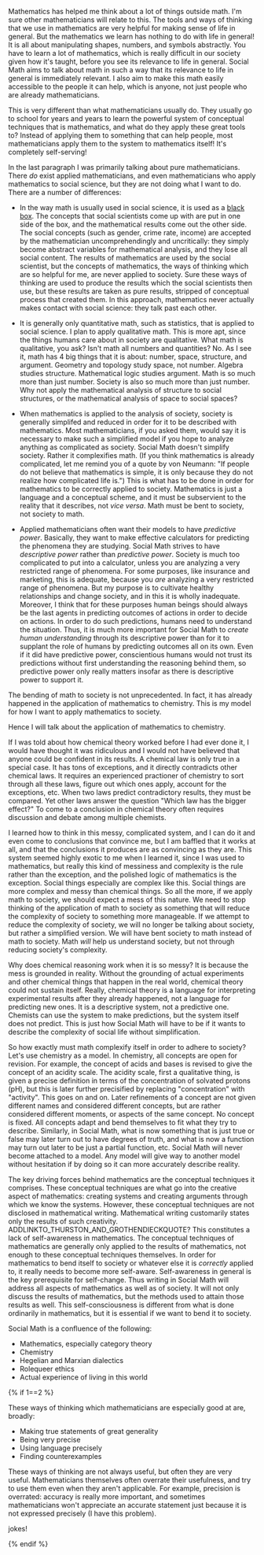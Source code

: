 Mathematics has helped me think about a lot of things outside math.
I'm sure other mathematicians will relate to this.  The tools and ways
of thinking that we use in mathematics are very helpful for making
sense of life in general.  But the mathematics we learn has nothing to
do with life in general!  It is all about manipulating shapes,
numbers, and symbols abstractly.  You have to learn a lot of
mathematics, which is really difficult in our society given how it's
taught, before you see its relevance to life in general.  Social Math
aims to talk about math in such a way that its relevance to life in
general is immediately relevant.  I also aim to make this math easily
accessible to the people it can help, which is anyone, not just people
who are already mathematicians.

This is very different than what mathematicians usually do.  They
usually go to school for years and years to learn the powerful system
of conceptual techniques that is mathematics, and what do they apply
these great tools to?  Instead of applying them to something that can
help people, most mathematicians apply them to the system to
mathematics itself! It's completely self-serving!

In the last paragraph I was primarily talking about pure
mathematicians.  There _do_ exist applied mathematicians, and even
mathematicians who apply mathematics to social science, but they are
not doing what I want to do.  There are a number of differences:

* In the way math is usually used in social science, it is used as
  a [black box](LLLLLLLLLLINK).  The concepts that social scientists
  come up with are put in one side of the box, and the mathematical
  results come out the other side.  The social concepts (such as
  gender, crime rate, income) are accepted by the mathematician
  uncomprehendingly and uncritically: they simply become abstract
  variables for mathematical analysis, and they lose all social
  content.  The results of mathematics are used by the social
  scientist, but the concepts of mathematics, the ways of thinking
  which are so helpful for me, are never applied to society.  Sure
  these ways of thinking are used to produce the results which the
  social scientists then use, but these results are taken as pure
  results, stripped of conceptual process that created them.  In this
  approach, mathematics never actually makes contact with social
  science: they talk past each other.
  
* It is generally only quantitative math, such as statistics, that is
  applied to social science.  I plan to apply qualitative math.  This
  is more apt, since the things humans care about in society are
  qualitative.  What math is qualitative, you ask?  Isn't math all
  numbers and quantities?  No.  As I see it, math has 4 big things
  that it is about: number, space, structure, and argument.  Geometry
  and topology study space, not number.  Algebra studies structure.
  Mathematical logic studies argument.  Math is so much more than just
  number.  Society is also so much more than just number.  Why not
  apply the mathematical analysis of structure to social structures,
  or the mathematical analysis of space to social spaces?
  
* When mathematics is applied to the analysis of society, society is
  generally simplifed and reduced in order for it to be described with
  mathematics.  Most mathematicians, if you asked them, would say it
  is necessary to make such a simplified model if you hope to analyze
  anything as complicated as society.  Social Math doesn't simplify
  society.  Rather it complexifies math.  (If you think mathematics is
  already complicated, let me remind you of a quote by von&nbsp;Neumann:
  "If people do not believe that mathematics is simple, it is only
  because they do not realize how complicated life is.")  This is what
  has to be done in order for mathematics to be correctly applied to
  society.  Mathematics is just a language and a conceptual scheme,
  and it must be subservient to the reality that it describes, not
  _vice versa_.  Math must be bent to society, not society to math.
  
* Applied mathematicians often want their models to have _predictive
  power_.  Basically, they want to make effective calculators for
  predicting the phenomena they are studying.  Social Math strives to
  have _descriptive power_ rather than _predictive power_.  Society is
  much too complicated to put into a calculator, unless you are
  analyzing a very restricted range of phenomena.  For some purposes,
  like insurance and marketing, this is adequate, because you _are_
  analyzing a very restricted range of phenomena.  But my purpose is
  to cultivate healthy relationships and change society, and in this
  it is wholly inadequate.  Moreover, I think that for these purposes
  human beings should always be the last agents in predicting outcomes
  of actions in order to decide on actions.  In order to do such
  predictions, humans need to understand the situation.  Thus, it is
  much more important for Social Math to _create human understanding_
  through its descriptive power than for it to supplant the role of
  humans by predicting outcomes all on its own.  Even if it did have
  predictive power, conscientious humans would not trust its
  predictions without first understanding the reasoning behind them,
  so predictive power only really matters insofar as there is
  descriptive power to support it.
  
The bending of math to society is not unprecedented.  In fact, it has
already happened in the application of mathematics to chemistry.  This
is my model for how I want to apply mathematics to society.
  
Hence I will talk about the application of mathematics to chemistry.

If I was told about how chemical theory worked before I had ever done
it, I would have thought it was ridiculous and I would not have
believed that anyone could be confident in its results.  A chemical
law is only true in a special case.  It has tons of exceptions, and it
directly contradicts other chemical laws.  It requires an experienced
practioner of chemistry to sort through all these laws, figure out
which ones apply, account for the exceptions, etc.  When two laws
predict contradictory results, they must be compared.  Yet other laws
answer the question "Which law has the bigger effect?"  To come to a
conclusion in chemical theory often requires discussion and debate
among multiple chemists.

I learned how to think in this messy, complicated system, and I can do
it and even come to conclusions that convince me, but I am baffled
that it works at all, and that the conclusions it produces are as
convincing as they are.  This system seemed highly exotic to me when I
learned it, since I was used to mathematics, but really this kind of
messiness and complexity is the rule rather than the exception, and
the polished logic of mathematics is the exception.  Social things
especially are complex like this.  Social things are more complex and
messy than chemical things.  So all the more, if we apply math to
society, we should expect a mess of this nature.  We need to stop
thinking of the application of math to society as something that will
reduce the complexity of society to something more manageable.  If we
attempt to reduce the complexity of society, we will no longer be
talking about society, but rather a simplified version.  We will have
bent society to math instead of math to society.  Math _will_ help us
understand society, but not through reducing society's complexity.

Why does chemical reasoning work when it is so messy?  It is because
the mess is grounded in reality.  Without the grounding of actual
experiments and other chemical things that happen in the real world,
chemical theory could not sustain itself.  Really, chemical theory is
a language for interpreting experimental results after they already
happened, not a language for predicting new ones.  It is a descriptive
system, not a predictive one.  Chemists can use the system to make
predictions, but the system itself does not predict.  This is just how
Social Math will have to be if it wants to describe the complexity of
social life without simplification.

So how exactly must math complexify itself in order to adhere to
society?  Let's use chemistry as a model.  In chemistry, all concepts
are open for revision.  For example, the concept of acids and bases is
revised to give the concept of an acidity scale.  The acidity scale,
first a qualitative thing, is given a precise definition in terms of
the concentration of solvated protons (pH), but this is later further
precisified by replacing "concentration" with "activity".  This goes
on and on.  Later refinements of a concept are not given different
names and considered different concepts, but are rather considered
different moments, or aspects of the same concept.  No concept is
fixed.  All concepts adapt and bend themselves to fit what they try to
describe.  Similarly, in Social Math, what is now something that is
just true or false may later turn out to have degrees of truth, and
what is now a function may turn out later to be just a partial
function, etc.  Social Math will never become attached to a model.
Any model will give way to another model without hesitation if by
doing so it can more accurately describe reality.

The key driving forces behind mathematics are the conceptual
techniques it comprises.  These conceptual techniques are what go into
the creative aspect of mathematics: creating systems and creating
arguments through which we know the systems.  However, these
conceptual techniques are not disclosed in mathematical writing.
Mathematical writing customarily states only the results of such
creativity.  ADDLINKTO_THURSTON_AND_GROTHENDIECKQUOTE? This
constitutes a lack of self-awareness in mathematics.  The conceptual
techniques of mathematics are generally only applied to the results of
mathematics, not enough to these conceptual techniques themselves.  In
order for mathematics to bend itself to society or whatever else it is
_correctly_ applied to, it really needs to become more self-aware.
Self-awareness in general is the key prerequisite for self-change.
Thus writing in Social Math will address all aspects of mathematics as
well as of society.  It will not only discuss the results of
mathematics, but the methods used to attain those results as well.
This self-consciousness is different from what is done ordinarily in
mathematics, but it is essential if we want to bend it to society.

Social Math is a confluence of the following:

* Mathematics, especially category theory
* Chemistry
* Hegelian and Marxian dialectics
* Rolequeer ethics
* Actual experience of living in this world




{% if 1==2 %}

These ways of thinking which mathematicians are especially good at
are, broadly:

* Making true statements of great generality
* Being very precise
* Using language precisely
* Finding counterexamples

These ways of thinking are not always useful, but often they are very
useful.  Mathematicians themselves often overrate their usefulness,
and try to use them even when they aren't applicable.  For example,
precision is overrated: accuracy is really more important, and
sometimes mathematicians won't appreciate an accurate statement just
because it is not expressed precisely (I have this problem).

jokes!

{% endif %}
